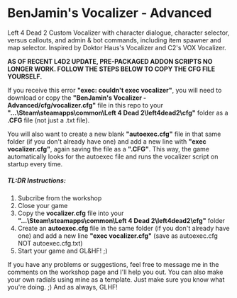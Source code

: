 # BenJamin's Vocalizer - Advanced
Left 4 Dead 2 Custom Vocalizer with character dialogue,  character selector, versus callouts, and admin & bot commands, including item spawner and map selector. Inspired by Doktor Haus's Vocalizer and C2's VOX Vocalizer.

**AS OF RECENT L4D2 UPDATE, PRE-PACKAGED ADDON SCRIPTS NO LONGER WORK. FOLLOW THE STEPS BELOW TO COPY THE CFG FILE YOURSELF.**

If you receive this error **"exec: couldn't exec vocalizer"**, you will need to download or copy the **"BenJamin's Vocalizer - Advanced/cfg/vocalizer.cfg"** file in this repo to your **"...\Steam\steamapps\common\Left 4 Dead 2\left4dead2\cfg"** folder as a **.CFG** file (not just a .txt file).

You will also want to create a new blank **"autoexec.cfg"** file in that same folder (if you don't already have one) and add a new line with **"exec vocalizer.cfg"**, again saving the file as a **".CFG"**. This way, the game automatically looks for the autoexec file and runs the vocalizer script on startup every time.

##### TL:DR Instructions:
1. Subcribe from the workshop
2. Close your game
3. Copy the **vocalizer.cfg** file into your **"...\Steam\steamapps\common\Left 4 Dead 2\left4dead2\cfg"** folder
4. Create an **autoexec.cfg** file in the same folder (if you don't already have one) and add a new line **"exec vocalizer.cfg"** (save as autoexec.cfg NOT autoexec.cfg.txt)
5. Start your game and GL&HF! ;)

If you have any problems or suggestions, feel free to message me in the comments on the workshop page and I'll help you out. You can also make your own radials using mine as a template. Just make sure you know what you're doing. ;) And as always, GLHF!
